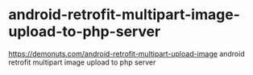 # android-retrofit-multipart-image-upload-to-php-server
https://demonuts.com/android-retrofit-multipart-upload-image    android retrofit multipart image upload to php server
